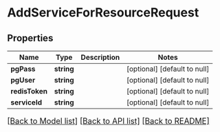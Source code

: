 # AddServiceForResourceRequest

## Properties
Name | Type | Description | Notes
------------ | ------------- | ------------- | -------------
**pgPass** | **string** |  | [optional] [default to null]
**pgUser** | **string** |  | [optional] [default to null]
**redisToken** | **string** |  | [optional] [default to null]
**serviceId** | **string** |  | [optional] [default to null]

[[Back to Model list]](../README.md#documentation-for-models) [[Back to API list]](../README.md#documentation-for-api-endpoints) [[Back to README]](../README.md)

<style>
     p, ul, ol, li { font-size: 18px !important;}
</style>



